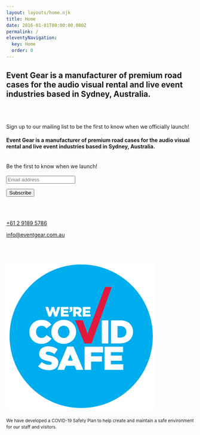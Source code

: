 ```yaml
---
layout: layouts/home.njk
title: Home
date: 2016-01-01T00:00:00.000Z
permalink: /
eleventyNavigation:
  key: Home
  order: 0
---
```

## Event Gear is a manufacturer of premium road cases for the audio visual rental and live event industries based in Sydney, Australia.

<br/>

</br>

Sign up to our mailing list to be the first to know when we officially launch!

<p><!-- Begin Mailchimp Signup Form --></p>
<div id="mc_embed_signup">
<form id="mc-embedded-subscribe-form" class="validate" action="https://eventgear.us2.list-manage.com/subscribe/post?u=4c3ad60ad5a49797249602dbe&amp;id=23596b3847" method="post" name="mc-embedded-subscribe-form" novalidate="" target="_blank">
<div id="mc_embed_signup_scroll">
<h4>Event Gear is a manufacturer of premium road cases for the audio visual rental and live event industries based in Sydney, Australia.</h4>
<div>&nbsp;</div>
<div>Be the first to know when we launch!</div>
<div>&nbsp;</div>
<div class="mc-field-group"><input id="mce-EMAIL" class="required email" name="EMAIL" type="email" value="" placeholder="Email address"></div>
<div id="mce-responses" class="clear">
<div id="mce-error-response" class="response" style="display: none;">&nbsp;</div>
<div id="mce-success-response" class="response" style="display: none;">&nbsp;</div>
<p></p>
</div>
<p><!-- real people should not fill this in and expect good things - do not remove this or risk form bot signups--></p>
<div style="position: absolute; left: -5000px;" aria-hidden="true"><input tabindex="-1" name="b_4c3ad60ad5a49797249602dbe_23596b3847" type="text" value=""></div>
<div class="clear"><input id="mc-embedded-subscribe" class="button" name="subscribe" type="submit" value="Subscribe"></div>
</div>
</form>
</div>
<p><!--End mc_embed_signup--></p>

<br/><br/>

[+61 2 9189 5786](tel:+61291895786)

[info@eventgear.com.au](mailto:info@eventgear.com.au)

<br/><br/>

![We're COVID safe](/static/img/event-gear-covid-safe-badge.png "We're COVID safe")

<small>We have developed a COVID-19 Safety Plan to help create and maintain a safe environment for our staff and visitors.</small>